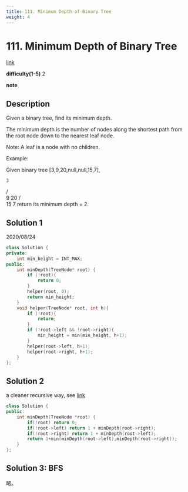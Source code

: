 ```yaml
---
title: 111. Minimum Depth of Binary Tree
weight: 4
---
```

# 111. Minimum Depth of Binary Tree
[link](https://leetcode.com/problems/minimum-depth-of-binary-tree/)

**difficulty(1-5)**
2

**note**

## Description
Given a binary tree, find its minimum depth.

The minimum depth is the number of nodes along the shortest path from the root node down to the nearest leaf node.

Note: A leaf is a node with no children.

Example:

Given binary tree [3,9,20,null,null,15,7],

    3
   / \
  9  20
    /  \
   15   7
return its minimum depth = 2.

## Solution 1
2020/08/24 

```c++
class Solution {
private:
    int min_height = INT_MAX;
public:
    int minDepth(TreeNode* root) {
        if (!root){
            return 0;
        }
        helper(root, 0);
        return min_height;
    }
    void helper(TreeNode* root, int h){
        if (!root){
            return;
        }
        if (!root->left && !root->right){
            min_height = min(min_height, h+1);
        }
        helper(root->left, h+1);
        helper(root->right, h+1);        
    }
};
```

## Solution 2
a cleaner recursive way, see [link](https://leetcode.com/problems/minimum-depth-of-binary-tree/discuss/36153/My-concise-c%2B%2B-solution)

```c++
class Solution {
public:
    int minDepth(TreeNode *root) {
        if(!root) return 0;
        if(!root->left) return 1 + minDepth(root->right);
        if(!root->right) return 1 + minDepth(root->left);
        return 1+min(minDepth(root->left),minDepth(root->right));
    }
};
```

## Solution 3: BFS
略。